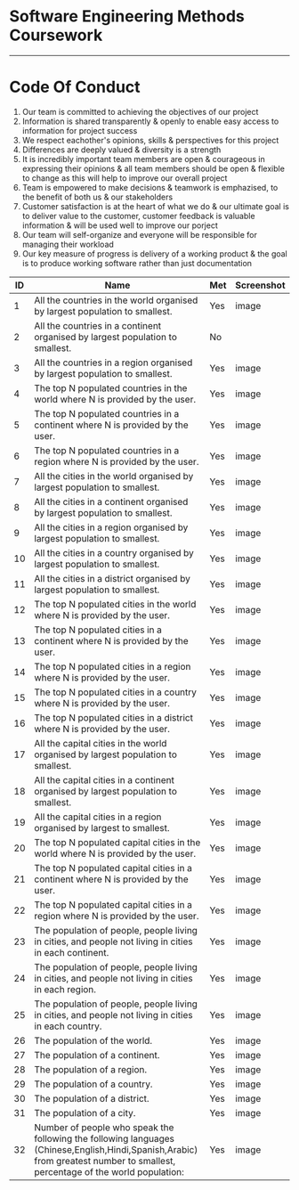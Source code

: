 # Software Engineering Methods Coursework
---

# Code Of Conduct
1. Our team is committed to achieving the objectives of our project
2. Information is shared transparently & openly to enable easy access to information for project success
3. We respect eachother's opinions, skills & perspectives for this project
4. Differences are deeply valued & diversity is a strength
5. It is incredibly important team members are open & courageous in expressing their opinions & all team members should be open & flexible to change as this will help to improve our overall project
6. Team is empowered to make decisions & teamwork is emphazised, to the benefit of both us & our stakeholders
7. Customer satisfaction is at the heart of what we do & our ultimate goal is to deliver value to the customer, customer feedback is valuable information & will be used well to improve our porject
8. Our team will self-organize and everyone will be responsible for managing their workload
9. Our key measure of progress is delivery of a working product & the goal is to produce working software rather than just documentation

| ID    | Name | Met  | Screenshot |
|-------|------|------|------------|
| 1     | All the countries in the world organised by largest population to smallest. | Yes | image |
| 2     | All the countries in a continent organised by largest population to smallest. | No |   |
| 3     | All the countries in a region organised by largest population to smallest. | Yes | image |
| 4     | The top N populated countries in the world where N is provided by the user. | Yes | image |
| 5     | The top N populated countries in a continent where N is provided by the user. | Yes | image |
| 6     | The top N populated countries in a region where N is provided by the user. | Yes | image |
| 7     | All the cities in the world organised by largest population to smallest. | Yes | image |
| 8     | All the cities in a continent organised by largest population to smallest. | Yes | image |
| 9     | All the cities in a region organised by largest population to smallest. | Yes | image |
| 10    | All the cities in a country organised by largest population to smallest. | Yes | image |
| 11    | All the cities in a district organised by largest population to smallest. | Yes | image |
| 12    | The top N populated cities in the world where N is provided by the user. | Yes | image |
| 13    | The top N populated cities in a continent where N is provided by the user. | Yes | image |
| 14    | The top N populated cities in a region where N is provided by the user. | Yes | image |
| 15    | The top N populated cities in a country where N is provided by the user. | Yes | image |
| 16    | The top N populated cities in a district where N is provided by the user. | Yes | image |
| 17    | All the capital cities in the world organised by largest population to smallest. | Yes | image |
| 18    | All the capital cities in a continent organised by largest population to smallest. | Yes | image |
| 19    | All the capital cities in a region organised by largest to smallest. | Yes | image |
| 20    | The top N populated capital cities in the world where N is provided by the user. | Yes | image |
| 21    | The top N populated capital cities in a continent where N is provided by the user. | Yes | image |
| 22    | The top N populated capital cities in a region where N is provided by the user. | Yes | image |
| 23    | The population of people, people living in cities, and people not living in cities in each continent. | Yes | image |
| 24    | The population of people, people living in cities, and people not living in cities in each region. | Yes | image |
| 25    | The population of people, people living in cities, and people not living in cities in each country. | Yes | image |
| 26    | The population of the world. | Yes | image |
| 27    | The population of a continent. | Yes | image |
| 28    | The population of a region. | Yes | image |
| 29    | The population of a country. | Yes | image |
| 30    | The population of a district. | Yes | image |
| 31    | The population of a city. | Yes | image |
| 32    | Number of people who speak the following the following languages (Chinese,English,Hindi,Spanish,Arabic) from greatest number to smallest, percentage of the world population: | Yes | image |
